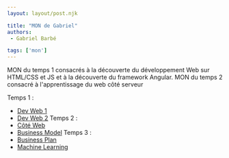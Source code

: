 ```yaml
---
layout: layout/post.njk

title: "MON de Gabriel"
authors:
 - Gabriel Barbé

tags: ['mon']
---
```


<!-- Début Résumé -->
MON du temps 1 consacrés à la découverte du développement Web sur HTML/CSS et JS et à la découverte du framework Angular.
MON du temps 2 consacré à l'apprentissage du web côté serveur 
<!-- Fin Résumé -->
Temps 1 :
- [Dev Web 1](./Mons/Devweb1)
- [Dev Web 2](./Mons/Devweb2)
Temps 2 :
- [Côté Web](./Mons/coteweb)
- [Business Model](./Mons/Business)
Temps 3 :
- [Business Plan](./Mons/Plan)
- [Machine Learning](./Mons/Machine)